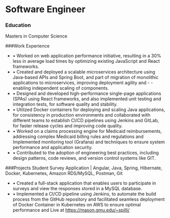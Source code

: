 # Software Engineer

### Education
Masters in Computer Science

###Work Experience
- •	Worked on web application performance initiative, resulting in a 30% less in average load times by optimizing existing JavaScript and React frameworks.
- •	Created and deployed a scalable microservices architecture using Java-based APIs and Spring Boot, and part of migration of monolithic applications to microservices, improving deployment agility and - -enabling independent scaling of components.
- •	Designed and developed high-performance single-page applications (SPAs) using React frameworks, and also implemented unit testing and integration tests, for software quality and stability.
- •	Utilized Docker containers for deploying and scaling Java applications, for consistency in production environments and collaborated with different teams to establish CI/CD pipelines using Jenkins and GitLab, for faster release cycles and improving code quality.
- •	Worked on a claims processing engine for Medicaid reimbursements, addressing complex Medicaid billing rules and regulations and Implemented monitoring tool (Grafana) and techniques to ensure system performance and application security.
- •	Contributed to the adoption of engineering best practices, including design patterns, code reviews, and version control systems like GIT.

###Projects
Student Survey Application | Angular, Java, Spring, Hibernate, Docker, Kubernetes, Amazon RDS/MySQL, Postman, Git	
- •	Created a full-stack application that enables users to participate in surveys and view the responses stored in a MySQL database.
- •	Implemented a CI/CD pipeline using Jenkins, to automate the build process from the GitHub repository and facilitated seamless deployment of Docker Container in Kubernetes on AWS to ensure optimal performance and Live at https://mason.gmu.edu/~spilli/



